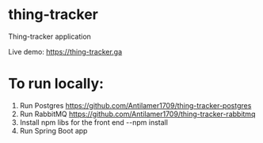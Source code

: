 # thing-tracker
Thing-tracker application

Live demo: https://thing-tracker.ga

# To run locally: 
1) Run Postgres https://github.com/Antilamer1709/thing-tracker-postgres
2) Run RabbitMQ https://github.com/Antilamer1709/thing-tracker-rabbitmq
3) Install npm libs for the front end --npm install
4) Run Spring Boot app
